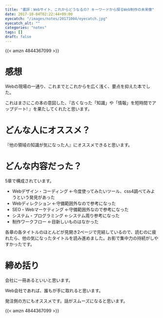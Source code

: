 ```yaml
---
title: "書評：Webサイト、これからどうなるの? キーワードから探るWeb制作の未来像"
date: 2017-10-04T02:22:44+09:00
eyecatch: "/images/notes/20171004/eyecatch.jpg"
eyecatch_alt: ""
categories: "notes"
tags: []
draft: false
---
```


{{< amzn 4844367099 >}}

# 感想

Webの現場の一通り、これまでとこれからを広く浅く、要点を抑えた本でした。

これはまさにこの本の意図した、『古くなった「知識」や「情報」を短時間でアップデート! 』を果たしてくれたと思います。

# どんな人にオススメ？

『他の領域の知識が気になった人』にオススメできると思います。

# どんな内容だった？

5章で構成されています。<br>

- Webデザイン・コーディング ←今度使ってみたいツール、css4調べてみようという発見があった
- Webディレクション ←守備範囲外なので参考になった
- SEO・Webマーケティング ←守備範囲外なので参考になった
- システム・プログラミング ←システム周り参考になった
- 制作ワークフロー ←目新しいものはなかった

各章の各タイトルのほとんどが見開き2ページで完結しているので、読むのに疲れたら、他の気になったタイトルを読み進めました。お影で集中力の持続がしやすかったです。

# 締め括り

会社に一冊あるといいと思います。

Web会社であれば、誰もが手に取れると思います。

発注側の方にもオススメです。話がスムーズになると思います。

{{< amzn 4844367099 >}}
